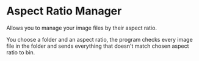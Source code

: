 # Aspect Ratio Manager
Allows you to manage your image files by their aspect ratio.

You choose a folder and an aspect ratio, the program checks every image file in the folder and sends everything that doesn't match chosen aspect ratio to bin.

